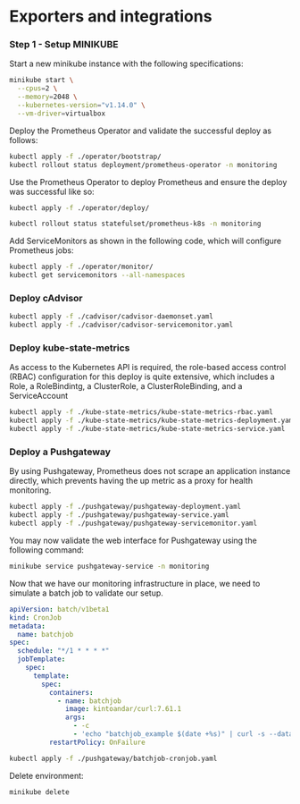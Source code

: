 # Exporters and integrations

### Step 1 - Setup MINIKUBE

Start a new minikube instance with the following specifications:

```bash
minikube start \
  --cpus=2 \
  --memory=2048 \
  --kubernetes-version="v1.14.0" \
  --vm-driver=virtualbox
```

Deploy the Prometheus Operator and validate the successful deploy as follows:

```bash
kubectl apply -f ./operator/bootstrap/
kubectl rollout status deployment/prometheus-operator -n monitoring
```

Use the Prometheus Operator to deploy Prometheus and ensure the deploy was successful like so:

```bash
kubectl apply -f ./operator/deploy/

kubectl rollout status statefulset/prometheus-k8s -n monitoring
```

Add ServiceMonitors as shown in the following code, which will configure Prometheus jobs:

```bash
kubectl apply -f ./operator/monitor/
kubectl get servicemonitors --all-namespaces
```

### Deploy cAdvisor

```bash
kubectl apply -f ./cadvisor/cadvisor-daemonset.yaml
kubectl apply -f ./cadvisor/cadvisor-servicemonitor.yaml
```

### Deploy kube-state-metrics

As access to the Kubernetes API is required, the role-based access control (RBAC) configuration for this deploy is quite
extensive, which includes a Role, a RoleBindintg, a ClusterRole, a ClusterRoleBinding, and a ServiceAccount

```bash
kubectl apply -f ./kube-state-metrics/kube-state-metrics-rbac.yaml
kubectl apply -f ./kube-state-metrics/kube-state-metrics-deployment.yaml
kubectl apply -f ./kube-state-metrics/kube-state-metrics-service.yaml
```

### Deploy a Pushgateway

By using Pushgateway, Prometheus does not scrape an application instance directly, which prevents having the up metric
as a proxy for health monitoring.

```bash
kubectl apply -f ./pushgateway/pushgateway-deployment.yaml
kubectl apply -f ./pushgateway/pushgateway-service.yaml 
kubectl apply -f ./pushgateway/pushgateway-servicemonitor.yaml
```

You may now validate the web interface for Pushgateway using the following command:

```bash
minikube service pushgateway-service -n monitoring
```

Now that we have our monitoring infrastructure in place, we need to simulate a batch job to validate our setup.

```yaml
apiVersion: batch/v1beta1
kind: CronJob
metadata:
  name: batchjob
spec:
  schedule: "*/1 * * * *"
  jobTemplate:
    spec:
      template:
        spec:
          containers:
            - name: batchjob
              image: kintoandar/curl:7.61.1
              args:
                - -c
                - 'echo "batchjob_example $(date +%s)" | curl -s --data-binary @- http://pushgateway-service.monitoring.svc.cluster.local:9091/metrics/job/batchjob/app/example/squad/yellow'
          restartPolicy: OnFailure
```

```bash
kubectl apply -f ./pushgateway/batchjob-cronjob.yaml
```

Delete environment:

```bash
minikube delete
```